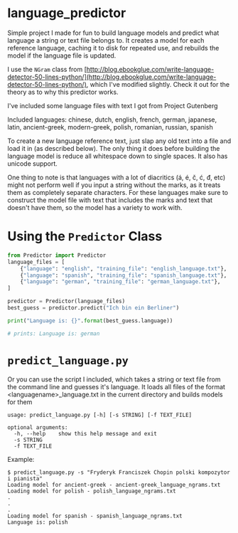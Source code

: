 language_predictor
==================

Simple project I made for fun to build language models and predict what language a string or text file belongs to. It creates a model for each reference language, caching it to disk for repeated use, and rebuilds the model if the language file is updated.

I use the `NGram` class from [http://blog.ebookglue.com/write-language-detector-50-lines-python/](http://blog.ebookglue.com/write-language-detector-50-lines-python/), which I've modified slightly. Check it out for the theory as to why this predictor works. 

I've included some language files with text I got from Project Gutenberg

Included languages: chinese, dutch, english, french, german, japanese, latin, ancient-greek, modern-greek, polish, romanian, russian, spanish

To create a new language reference text, just slap any old text into a file and load it in (as described below). The only thing it does before building the language model is reduce all whitespace down to single spaces. It also has unicode support. 

One thing to note is that languages with a lot of diacritics (á, é, č, ć, đ, etc) might not perform well if you input a string without the marks, as it treats them as completely separate characters. For these languages make sure to construct the model file with text that includes the marks and text that doesn't have them, so the model has a variety to work with.

Using the `Predictor` Class
========
```python
from Predictor import Predictor
language_files = [
    {"language": "english", "training_file": "english_language.txt"},
    {"language": "spanish", "training_file": "spanish_language.txt"},
    {"language": "german", "training_file": "german_language.txt"},
]

predictor = Predictor(language_files)
best_guess = predictor.predict("Ich bin ein Berliner")

print("Language is: {}".format(best_guess.language))

# prints: Language is: german
```
`predict_language.py`
================
Or you can use the script I included, which takes a string or text file from the command line and guesses it's language. It loads all files of the format &lt;languagename&gt;_language.txt in the current directory and builds models for them

    usage: predict_language.py [-h] [-s STRING] [-f TEXT_FILE]
    
    optional arguments:
      -h, --help    show this help message and exit
      -s STRING
      -f TEXT_FILE

Example:

    $ predict_language.py -s "Fryderyk Franciszek Chopin polski kompozytor i pianista"
    Loading model for ancient-greek - ancient-greek_language_ngrams.txt
    Loading model for polish - polish_language_ngrams.txt
    .
    .
    .
    Loading model for spanish - spanish_language_ngrams.txt
    Language is: polish